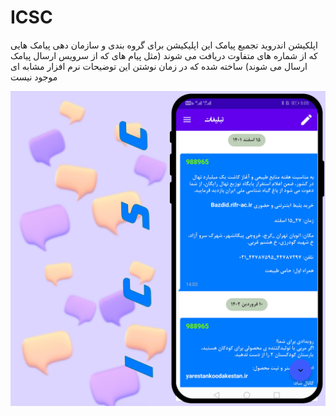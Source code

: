 # ICSC
اپلکیشن اندروید تجمیع پیامک
این اپلیکیشن برای گروه بندی و سازمان دهی پیامک هایی که از شماره های متفاوت دریافت می شوند (مثل پیام های که از سرویس ارسال پیامک ارسال می شوند) ساخته شده که در زمان نوشتن این توضیحات نرم افزار مشابه ای موجود نیست

![Image](github-image/01.png)
